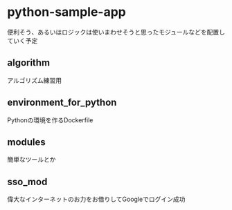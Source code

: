 # python-sample-app
便利そう、あるいはロジックは使いまわせそうと思ったモジュールなどを配置していく予定

## algorithm
アルゴリズム練習用

## environment_for_python
Pythonの環境を作るDockerfile

## modules
簡単なツールとか

## sso_mod
偉大なインターネットのお力をお借りしてGoogleでログイン成功